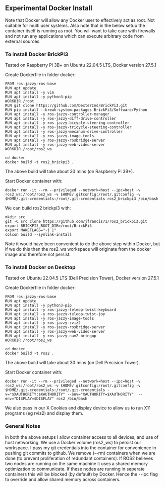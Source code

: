 ## Experimental Docker Install

Note that Docker will allow any Docker user to effectively act as root. Not suitable for multi user systems.
Also note that in the below setup the container itself is running as root. You will want to take care with firewalls
and not run any applications which can execute arbitrary code from external sources.

### To install Docker BrickPi3

Tested on Raspberry Pi 3B+ on Ubuntu 22.04.5 LTS, Docker version 27.5.1

Create Dockerfile in folder docker:
```
FROM ros:jazzy-ros-base
RUN apt update
RUN apt install -y vim
RUN apt install -y python3-pip
WORKDIR /root
RUN git clone https://github.com/DexterInd/BrickPi3.git
RUN pip install --break-system-packages BrickPi3/Software/Python
RUN apt install -y ros-jazzy-controller-manager
RUN apt install -y ros-jazzy-diff-drive-controller
RUN apt install -y ros-jazzy-bicycle-steering-controller
RUN apt install -y ros-jazzy-tricycle-steering-controller
RUN apt install -y ros-jazzy-mecanum-drive-controller
RUN apt install -y ros-jazzy-image-tools
RUN apt install -y ros-jazzy-rosbridge-server
RUN apt install -y ros-jazzy-web-video-server
WORKDIR /root/ros2_ws
```

```
cd docker
docker build -t ros2_brickpi3 .
```

The above build will take about 30 mins (on Raspberry Pi 3B+).

Start Docker container with:
```
docker run -it --rm --privileged --network=host --ipc=host -v ros2_ws:/root/ros2_ws -v $HOME/.gitconfig:/root/.gitconfig -v $HOME/.git-credentials:/root/.git-credentials ros2_brickpi3 /bin/bash
```

We can build ros2 brickpi3 with:
```
mkdir src
git -C src clone https://github.com/jfrancis71/ros2_brickpi3.git
export BRICKPI3_ROOT_DIR=/root/BrickPi3
export MAKEFLAGS="-j 1"
colcon build --symlink-install
```

Note it would have been convenient to do the above step within Docker, but if we do this then the ros2_ws workspace will originate from the docker image and therefore not persist.

### To install Docker on Desktop

Tested on Ubuntu 22.04.5 LTS (Dell Precision Tower), Docker version 27.5.1

Create Dockerfile in folder docker:
```
FROM ros:jazzy-ros-base
RUN apt update
RUN apt install -y python3-pip
RUN apt install -y ros-jazzy-teleop-twist-keyboard
RUN apt install -y ros-jazzy-teleop-twist-joy
RUN apt install -y ros-jazzy-image-tools
RUN apt install -y ros-jazzy-rviz2
RUN apt install -y ros-jazzy-rosbridge-server
RUN apt install -y ros-jazzy-web-video-server
RUN apt install -y ros-jazzy-nav2-bringup
WORKDIR /root/ros2_ws
```

```
cd docker
docker build -t ros2 .
```

The above build will take about 30 mins (on Dell Precision Tower).

Start Docker container with:
```
docker run -it --rm --privileged --network=host --ipc=host -v ros2_ws:/root/ros2_ws -v $HOME/.gitconfig:/root/.gitconfig -v $HOME/.git-credentials:/root/.git-credentials -v="$XAUTHORITY:$XAUTHORITY" --env="XAUTHORITY=$XAUTHORITY"  --env="DISPLAY=$DISPLAY" ros2 /bin/bash
```

We also pass in our X Cookies and display device to allow us to run X11 programs (eg rviz2) and display them.

### General Notes

In both the above setups I allow container access to all devices, and use of host networking. We use a Docker volume (ros2_ws) to persist our workspace. I pass my git credentials into the container for convenience in pushing git commits to github. We remove (--rm) containers when we are done (to prevent proliferation of redundant containers). If ROS2 believes two nodes are running on the same machine it uses a shared memory optimization to communicate. If these nodes are running in seperate containers this will be blocked (by default) by Docker. Hence the --ipc flag to override and allow shared memory across containers.
